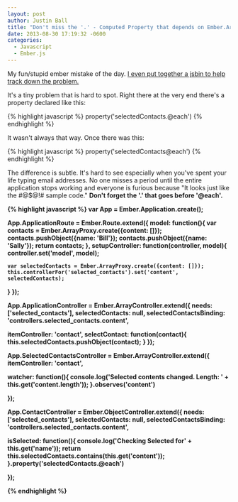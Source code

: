 ```yaml
---
layout: post
author: Justin Ball
title: "Don't miss the '.' - Computed Property that depends on Ember.ArrayController contents"
date: 2013-08-30 17:19:32 -0600
categories:
  - Javascript
  - Ember.js
---
```


<p>My fun/stupid ember mistake of the day. <a href="http://jsbin.com/ajocAJA/3/edit">I even put together a jsbin to help track down the problem.</a></p>

<p>It's a tiny problem that is hard to spot. Right there at the very end there's a property declared like this:<p>

{% highlight javascript %}
  property('selectedContacts.@each')
{% endhighlight %}

<p>It wasn't always that way. Once there was this:</p>

{% highlight javascript %}
  property('selectedContacts@each')
{% endhighlight %}

<p>
  The difference is subtle. It's hard to see especially when you've spent your life typing email addresses. No
  one misses a period until the entire application stops working and everyone is furious because "It looks just like the #@$@!# sample code."
  <strong>Don't forget the '.' that goes before '@each'.<strong>
</p>

{% highlight javascript %}
var App = Ember.Application.create();

App.ApplicationRoute = Ember.Route.extend({
  model: function(){
    var contacts = Ember.ArrayProxy.create({content: []});
    contacts.pushObject({name: 'Bill'});
    contacts.pushObject({name: 'Sally'});
    return contacts;
  },
  setupController: function(controller, model){
    controller.set('model', model);

    var selectedContacts = Ember.ArrayProxy.create({content: []});
    this.controllerFor('selected_contacts').set('content', selectedContacts);
  }
});

App.ApplicationController = Ember.ArrayController.extend({
  needs: ['selected_contacts'],
  selectedContacts: null,
  selectedContactsBinding: 'controllers.selected_contacts.content',

  itemController: 'contact',
  selectContact: function(contact){
    this.selectedContacts.pushObject(contact);
  }
});

App.SelectedContactsController = Ember.ArrayController.extend({
  itemController: 'contact',

  watcher: function(){
    console.log('Selected contents changed. Length: ' + this.get('content.length'));
  }.observes('content')

});

App.ContactController = Ember.ObjectController.extend({
  needs: ['selected_contacts'],
  selectedContacts: null,
  selectedContactsBinding: 'controllers.selected_contacts.content',

  isSelected: function(){
    console.log('Checking Selected for' + this.get('name'));
    return this.selectedContacts.contains(this.get('content'));
  }.property('selectedContacts.@each')

});

{% endhighlight %}